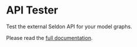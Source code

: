 # API Tester

Test the external Seldon API for your model graphs.

Please read the [full documentation](../../docs/api-testing.md).